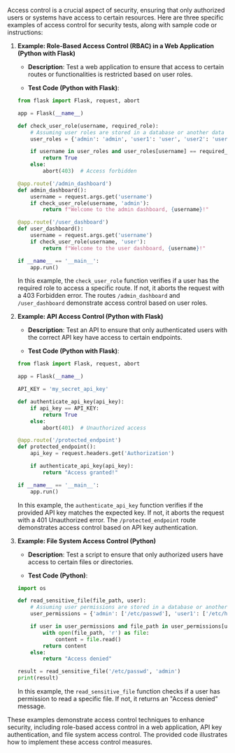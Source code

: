 Access control is a crucial aspect of security, ensuring that only authorized users or systems have access to certain resources. Here are three specific examples of access control for security tests, along with sample code or instructions:

1. **Example: Role-Based Access Control (RBAC) in a Web Application (Python with Flask)**

   - **Description**: Test a web application to ensure that access to certain routes or functionalities is restricted based on user roles.

   - **Test Code (Python with Flask)**:

   ```python
   from flask import Flask, request, abort

   app = Flask(__name__)

   def check_user_role(username, required_role):
       # Assuming user roles are stored in a database or another data source
       user_roles = {'admin': 'admin', 'user1': 'user', 'user2': 'user'} 

       if username in user_roles and user_roles[username] == required_role:
           return True
       else:
           abort(403)  # Access forbidden

   @app.route('/admin_dashboard')
   def admin_dashboard():
       username = request.args.get('username')
       if check_user_role(username, 'admin'):
           return f"Welcome to the admin dashboard, {username}!"
   
   @app.route('/user_dashboard')
   def user_dashboard():
       username = request.args.get('username')
       if check_user_role(username, 'user'):
           return f"Welcome to the user dashboard, {username}!"

   if __name__ == '__main__':
       app.run()
   ```

   In this example, the `check_user_role` function verifies if a user has the required role to access a specific route. If not, it aborts the request with a 403 Forbidden error. The routes `/admin_dashboard` and `/user_dashboard` demonstrate access control based on user roles.

2. **Example: API Access Control (Python with Flask)**

   - **Description**: Test an API to ensure that only authenticated users with the correct API key have access to certain endpoints.

   - **Test Code (Python with Flask)**:

   ```python
   from flask import Flask, request, abort

   app = Flask(__name__)

   API_KEY = 'my_secret_api_key'

   def authenticate_api_key(api_key):
       if api_key == API_KEY:
           return True
       else:
           abort(401)  # Unauthorized access

   @app.route('/protected_endpoint')
   def protected_endpoint():
       api_key = request.headers.get('Authorization')

       if authenticate_api_key(api_key):
           return "Access granted!"
   
   if __name__ == '__main__':
       app.run()
   ```

   In this example, the `authenticate_api_key` function verifies if the provided API key matches the expected key. If not, it aborts the request with a 401 Unauthorized error. The `/protected_endpoint` route demonstrates access control based on API key authentication.

3. **Example: File System Access Control (Python)**

   - **Description**: Test a script to ensure that only authorized users have access to certain files or directories.

   - **Test Code (Python)**:

   ```python
   import os

   def read_sensitive_file(file_path, user):
       # Assuming user permissions are stored in a database or another data source
       user_permissions = {'admin': ['/etc/passwd'], 'user1': ['/etc/hosts']} 

       if user in user_permissions and file_path in user_permissions[user]:
           with open(file_path, 'r') as file:
               content = file.read()
           return content
       else:
           return "Access denied"

   result = read_sensitive_file('/etc/passwd', 'admin')
   print(result)
   ```

   In this example, the `read_sensitive_file` function checks if a user has permission to read a specific file. If not, it returns an "Access denied" message.

These examples demonstrate access control techniques to enhance security, including role-based access control in a web application, API key authentication, and file system access control. The provided code illustrates how to implement these access control measures.

